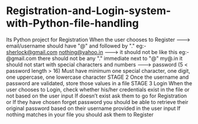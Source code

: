 # Registration-and-Login-system-with-Python-file-handling
Its Python project for Registration When the user chooses to Register  ---> email/username should have "@" and followed by "." eg:- sherlock@gmail.com nothing@yahoo.in  ---> it should not be like this eg:- @gmail.com there should not be any "." immediate next to "@" my@.in it should not start with special characters and numbers  ---> password (5 &lt; password length > 16) Must have minimum one special character, one digit, one uppercase, one lowercase character  STAGE 2 Once the username and password are validated, store those values in a file  STAGE 3 Login When the user chooses to Login, check whether his/her credentials exist in the file or not based on the user input If doesn’t exist ask them to go for Registration or If they have chosen forget password you should be able to retrieve their original password based on their username provided in the user input If nothing matches in your file you should ask them to Register
